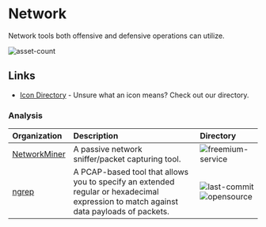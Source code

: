 # Network

Network tools both offensive and defensive operations can utilize.

![asset-count](https://img.shields.io/badge/Tools%20%26%20Resources%20Availalbe-2-947cb0?style=for-the-badge)

## Links <!-- {docsify-ignore} -->

- [Icon Directory](../ICONS.md) - Unsure what an icon means? Check out our directory.

### Analysis

| Organization | Description | Directory |
| :--- | :--- | :--- |
| [NetworkMiner](https://www.netresec.com/?page=NetworkMiner) | A passive network sniffer/packet capturing tool. | ![freemium-service](https://raw.githubusercontent.com/InfosecHouse/InfosecHouse/main/docs/icons/freemium-service.png) |
| [ngrep](https://github.com/jpr5/ngrep) | A PCAP-based tool that allows you to specify an extended regular or hexadecimal expression to match against data payloads of packets. | ![last-commit](https://img.shields.io/github/last-commit/jpr5/ngrep?color=947cb0&style=flat-square) ![opensource](https://raw.githubusercontent.com/InfosecHouse/InfosecHouse/main/docs/icons/opensource.png) |

